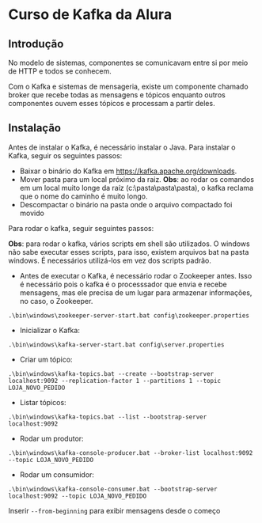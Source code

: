 # Curso de Kafka da Alura

## Introdução

No modelo de sistemas, componentes se comunicavam entre si por meio de HTTP e todos se conhecem.

Com o Kafka e sistemas de mensageria, existe um componente chamado broker que recebe todas as mensagens e tópicos enquanto outros componentes ouvem esses tópicos e processam a partir deles.

## Instalação

Antes de instalar o Kafka, é necessário instalar o Java.
Para instalar o Kafka, seguir os seguintes passos:

* Baixar o binário do Kafka em https://kafka.apache.org/downloads.
* Mover pasta para um local próximo da raiz. **Obs**: ao rodar os comandos em um local muito longe da raíz (c:\pasta\pasta\pasta), o kafka reclama que o nome do caminho é muito longo.
* Descompactar o binário na pasta onde o arquivo compactado foi movido

Para rodar o kafka, seguir seguintes passos:

**Obs**: para rodar o kafka, vários scripts em shell são utilizados. O windows não sabe executar esses scripts, para isso, existem arquivos bat na pasta windows. É necessários utilizá-los em vez dos scripts padrão.

* Antes de executar o Kafka, é necessário rodar o Zookeeper antes. Isso é necessário pois o kafka é o processsador que envia e recebe mensagens, mas ele precisa de um lugar para armazenar informações, no caso, o Zookeeper.
```shell
.\bin\windows\zookeeper-server-start.bat config\zookeeper.properties
```

* Inicializar o Kafka:
```shell
.\bin\windows\kafka-server-start.bat config\server.properties
```

* Criar um tópico:
```shell
.\bin\windows\kafka-topics.bat --create --bootstrap-server localhost:9092 --replication-factor 1 --partitions 1 --topic LOJA_NOVO_PEDIDO
  ```

* Listar tópicos:
```shell
.\bin\windows\kafka-topics.bat --list --bootstrap-server localhost:9092  
  ```

* Rodar um produtor:
```shell
.\bin\windows\kafka-console-producer.bat --broker-list localhost:9092 --topic LOJA_NOVO_PEDIDO
```

* Rodar um consumidor:
```shell
.\bin\windows\kafka-console-consumer.bat --bootstrap-server localhost:9092 --topic LOJA_NOVO_PEDIDO
```
Inserir `--from-beginning` para exibir mensagens desde o começo

